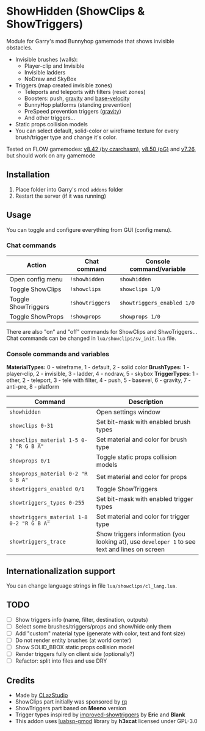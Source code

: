 # ShowHidden (ShowClips & ShowTriggers)

Module for Garry's mod Bunnyhop gamemode that shows invisible obstacles.

* Invisible brushes (walls):
  * Player-clip and Invisible
  * Invisible ladders
  * NoDraw and SkyBox
* Triggers (map created invisible zones)
  * Teleports and teleports with filters (reset zones)
  * Boosters: push, [gravity](https://gamebanana.com/prefabs/6677) and [base-velocity](https://gamebanana.com/prefabs/7118)
  * BunnyHop platforms (standing prevention)
  * PreSpeed prevention triggers ([gravity](https://gamebanana.com/prefabs/6760))
  * And other triggers...
* Static props collision models
* You can select default, solid-color or wireframe texture for every brush/trigger type and change it's color.

Tested on FLOW gamemodes: [v8.42 (by czarchasm)](https://czarchasm.club/bhop.html), [v8.50 (pG)](https://github.com/GMSpeedruns/GM-BunnyHop) and [v7.26](https://github.com/GMSpeedruns/Flow-Release/tree/master/Gamemodes/Flow%20Network%20-%20All%20gamemodes/Flow%20Network%20-%20Bunny%20Hop/Gamemode), but should work on any gamemode

## Installation

1. Place folder into Garry's mod `addons` folder
2. Restart the server (if it was running)

## Usage

You can toggle and configure everything from GUI (config menu).

### Chat commands

| Action              | Chat command    | Console command/variable   |
| ------------------- | --------------- | -------------------------- |
| Open config menu    | `!showhidden`   | `showhidden`               |
| Toggle ShowClips    | `!showclips`    | `showclips 1/0`            |
| Toggle ShowTriggers | `!showtriggers` | `showtriggers_enabled 1/0` |
| Toggle ShowProps    | `!showprops`    | `showprops 1/0`            |

There are also "on" and "off" commands for ShowClips and ShwoTriggers...
Chat commands can be changed in `lua/showclips/sv_init.lua` file.

### Console commands and variables

**MaterialTypes:** 0 - wireframe, 1 - default, 2 - solid color
**BrushTypes:** 1 - player-clip, 2 - invisible, 3 - ladder, 4 - nodraw, 5 - skybox
**TriggerTypes:** 1 - other, 2 - teleport, 3 - tele with filter, 4 - push, 5 - basevel, 6 - gravity, 7 - anti-pre, 8 - platform

| Command | Description |
| ------- | ----------- |
| `showhidden` | Open settings window |
| `showclips 0-31` | Set bit-mask with enabled brush types |
| `showclips_material 1-5 0-2 "R G B A"` | Set material and color for brush type |
| `showprops 0/1` | Toggle static props collision models |
| `showprops_material 0-2 "R G B A"` | Set material and color for props |
| `showtriggers_enabled 0/1` | Toggle ShowTriggers |
| `showtriggers_types 0-255` | Set bit-mask with enabled trigger types |
| `showtriggers_material 1-8 0-2 "R G B A"` | Set material and color for trigger type |
| `showtriggers_trace` | Show triggers information (you looking at), use `developer 1` to see text and lines on screen |

## Internationalization support

You can change language strings in file `lua/showclips/cl_lang.lua`.

## TODO
* [ ] Show triggers info (name, filter, destination, outputs)
* [ ] Select some brushes/triggers/props and show/hide only them
* [ ] Add "custom" material type (generate with color, text and font size)
* [ ] Do not render entity brushes (at world center)
* [ ] Show SOLID_BBOX static props collision model
* [ ] Render triggers fully on client side (optionally?)
* [ ] Refactor: split into files and use DRY

## Credits

* Made by [CLazStudio](https://steamcommunity.com/id/CLazStudio/) 
* ShowClips part initially was sponsored by [rq](https://steamcommunity.com/id/relrq/)
* ShowTriggers part based on __Meeno__ version
* Trigger types inspired by [ improved-showtriggers](https://github.com/blankbhop/improved-showtriggers) by __Eric__ and __Blank__
* This addon uses [luabsp-gmod](https://github.com/h3xcat/gmod-luabsp) library by __h3xcat__ licensed under GPL-3.0
